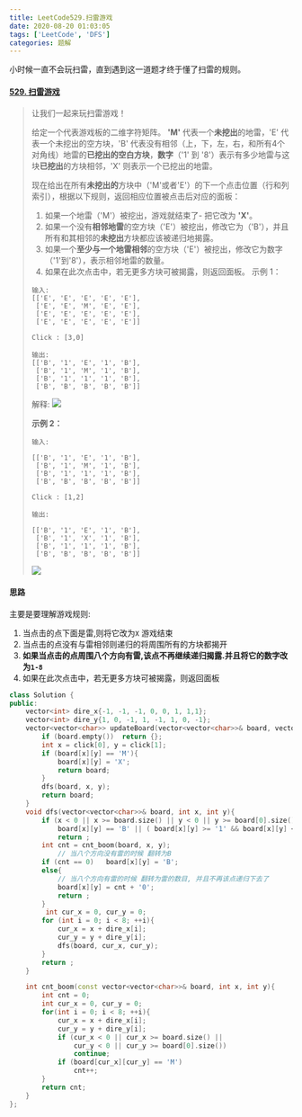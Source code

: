```yaml
---
title: LeetCode529.扫雷游戏
date: 2020-08-20 01:03:05
tags: ['LeetCode', 'DFS']
categories: 题解
---
```


小时候一直不会玩扫雷，直到遇到这一道题才终于懂了扫雷的规则。

<!--more-->

#### [529. 扫雷游戏](https://leetcode-cn.com/problems/minesweeper/)

> 让我们一起来玩扫雷游戏！
>
> 给定一个代表游戏板的二维字符矩阵。 **'M'** 代表一个**未挖出**的地雷，'E' 代表一个未挖出的空方块，'B' 代表没有相邻（上，下，左，右，和所有4个对角线）地雷的**已挖出的空白方块**，**数字**（'1' 到 '8'）表示有多少地雷与这块**已挖出**的方块相邻，'X' 则表示一个已挖出的地雷。
>
> 现在给出在所有**未挖出的**方块中（'M'或者'E'）的下一个点击位置（行和列索引），根据以下规则，返回相应位置被点击后对应的面板：
>
> 1. 如果一个地雷（'M'）被挖出，游戏就结束了- 把它改为 **'X'**。
> 2. 如果一个没有**相邻地雷**的空方块（'E'）被挖出，修改它为（'B'），并且所有和其相邻的**未挖出**方块都应该被递归地揭露。
> 3. 如果一个**至少与一个地雷相邻**的空方块（'E'）被挖出，修改它为数字（'1'到'8'），表示相邻地雷的数量。
> 4. 如果在此次点击中，若无更多方块可被揭露，则返回面板。
> 示例 1：
> ```
> 输入: 
> [['E', 'E', 'E', 'E', 'E'],
>  ['E', 'E', 'M', 'E', 'E'],
>  ['E', 'E', 'E', 'E', 'E'],
>  ['E', 'E', 'E', 'E', 'E']]
> 
> Click : [3,0]
> 
> 输出: 
> [['B', '1', 'E', '1', 'B'],
>  ['B', '1', 'M', '1', 'B'],
>  ['B', '1', '1', '1', 'B'],
>  ['B', 'B', 'B', 'B', 'B']]
> ```
>
>  解释: ![](https://wooyooyoo-photo.oss-cn-hangzhou.aliyuncs.com/blog/2020/08/Snipaste_2020-08-20_01-07-32.png)
>
>  **示例 2：** 
>
> ```
> 输入: 
> 
> [['B', '1', 'E', '1', 'B'],
>  ['B', '1', 'M', '1', 'B'],
>  ['B', '1', '1', '1', 'B'],
>  ['B', 'B', 'B', 'B', 'B']]
> 
> Click : [1,2]
> 
> 输出: 
> 
> [['B', '1', 'E', '1', 'B'],
>  ['B', '1', 'X', '1', 'B'],
>  ['B', '1', '1', '1', 'B'],
>  ['B', 'B', 'B', 'B', 'B']]
> ```
>
> ![](https://wooyooyoo-photo.oss-cn-hangzhou.aliyuncs.com/blog/2020/08/Snipaste_2020-08-20_01-10-06.png)

#### 思路

主要是要理解游戏规则:

1. 当点击的点下面是雷,则将它改为`X` 游戏结束
2. 当点击的点没有与雷相邻则递归的将周围所有的方块都揭开
3. **如果当点击的点周围八个方向有雷,该点不再继续递归揭露.并且将它的数字改为`1-8`**
4.  如果在此次点击中，若无更多方块可被揭露，则返回面板 

```C++
class Solution {
public:
    vector<int> dire_x{-1, -1, -1, 0, 0, 1, 1,1};
    vector<int> dire_y{1, 0, -1, 1, -1, 1, 0, -1};
    vector<vector<char>> updateBoard(vector<vector<char>>& board, vector<int>& click) {
        if (board.empty())  return {};
        int x = click[0], y = click[1];
        if (board[x][y] == 'M'){
            board[x][y] = 'X';
            return board;
        }
        dfs(board, x, y);
        return board;
    }
    void dfs(vector<vector<char>>& board, int x, int y){
        if (x < 0 || x >= board.size() || y < 0 || y >= board[0].size()||
            board[x][y] == 'B' || ( board[x][y] >= '1' && board[x][y] <= '8' ))
            return ;
        int cnt = cnt_boom(board, x, y);
            // 当八个方向没有雷的时候 翻转为B
        if (cnt == 0)   board[x][y] = 'B';
        else{
            // 当八个方向有雷的时候 翻转为雷的数目, 并且不再该点递归下去了
            board[x][y] = cnt + '0';
            return ;
        }
         int cur_x = 0, cur_y = 0;
        for (int i = 0; i < 8; ++i){
            cur_x = x + dire_x[i];
            cur_y = y + dire_y[i];
            dfs(board, cur_x, cur_y);
        }
        return ;
    }

    int cnt_boom(const vector<vector<char>>& board, int x, int y){
        int cnt = 0;
        int cur_x = 0, cur_y = 0;
        for(int i = 0; i < 8; ++i){
            cur_x = x + dire_x[i];
            cur_y = y + dire_y[i];
            if (cur_x < 0 || cur_x >= board.size() || 
                cur_y < 0 || cur_y >= board[0].size())
                continue;
            if (board[cur_x][cur_y] == 'M')
                cnt++;
        }
        return cnt;
    }
};
```

